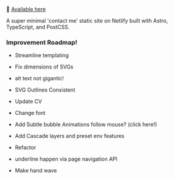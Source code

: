 👋 [Available here](https://roblettsdev.netlify.app/)

A super minimal 'contact me' static site on Netlify built with Astro, TypeScript, and PostCSS.

### Improvement Roadmap!

- Streamline templating

- Fix dimensions of SVGs

- alt text not gigantic!

- SVG Outlines Consistent

- Update CV

- Change font

- Add Subtle bubble Animations follow mouse? (click here!)

- Add Cascade layers and preset env features

- Refactor

- underline happen via page navigation API

- Make hand wave